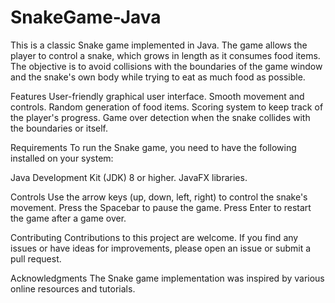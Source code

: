 # SnakeGame-Java
This is a classic Snake game implemented in Java. The game allows the player to control a snake, which grows in length as it consumes food items. The objective is to avoid collisions with the boundaries of the game window and the snake's own body while trying to eat as much food as possible.


Features
User-friendly graphical user interface.
Smooth movement and controls.
Random generation of food items.
Scoring system to keep track of the player's progress.
Game over detection when the snake collides with the boundaries or itself.

Requirements
To run the Snake game, you need to have the following installed on your system:

Java Development Kit (JDK) 8 or higher.
JavaFX libraries.

Controls
Use the arrow keys (up, down, left, right) to control the snake's movement.
Press the Spacebar to pause the game.
Press Enter to restart the game after a game over.

Contributing
Contributions to this project are welcome. If you find any issues or have ideas for improvements, please open an issue or submit a pull request.

Acknowledgments
The Snake game implementation was inspired by various online resources and tutorials.
